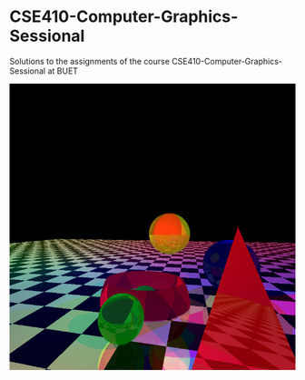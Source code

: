 # CSE410-Computer-Graphics-Sessional
Solutions to the assignments of the course CSE410-Computer-Graphics-Sessional at BUET

<img src="4. Offline-3-(Ray-Tracing)/output.bmp" alt="Ray Tracing">
